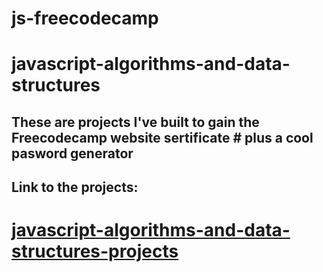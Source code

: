 # js-freecodecamp
# javascript-algorithms-and-data-structures

## These are projects I've built to gain the Freecodecamp website sertificate # plus a cool pasword generator

## Link to the projects:
# [javascript-algorithms-and-data-structures-projects](https://rumiani.github.io/js-freecodecamp/)
